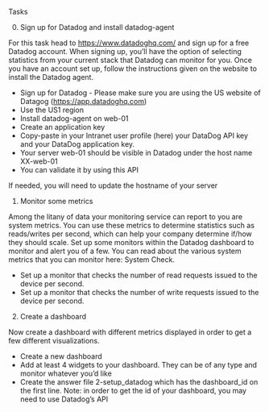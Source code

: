 Tasks

0. Sign up for Datadog and install datadog-agent

For this task head to https://www.datadoghq.com/ and sign up for a free Datadog account. When signing up, you’ll have the option of selecting statistics from your current stack that Datadog can monitor for you. Once you have an account set up, follow the instructions given on the website to install the Datadog agent.



- Sign up for Datadog - Please make sure you are using the US website of Datagog (https://app.datadoghq.com)
- Use the US1 region
- Install datadog-agent on web-01
- Create an application key
- Copy-paste in your Intranet user profile (here) your DataDog API key and your DataDog application key.
- Your server web-01 should be visible in Datadog under the host name XX-web-01
- You can validate it by using this API

If needed, you will need to update the hostname of your server



    
1. Monitor some metrics

Among the litany of data your monitoring service can report to you are system metrics. You can use these metrics to determine statistics such as reads/writes per second, which can help your company determine if/how they should scale. Set up some monitors within the Datadog dashboard to monitor and alert you of a few. You can read about the various system metrics that you can monitor here: System Check.



- Set up a monitor that checks the number of read requests issued to the device per second.
- Set up a monitor that checks the number of write requests issued to the device per second.

    
2. Create a dashboard

Now create a dashboard with different metrics displayed in order to get a few different visualizations.

- Create a new dashboard
- Add at least 4 widgets to your dashboard. They can be of any type and monitor whatever you’d like
- Create the answer file 2-setup_datadog which has the dashboard_id on the first line. Note: in order to get the id of your dashboard, you may need to use Datadog’s API

